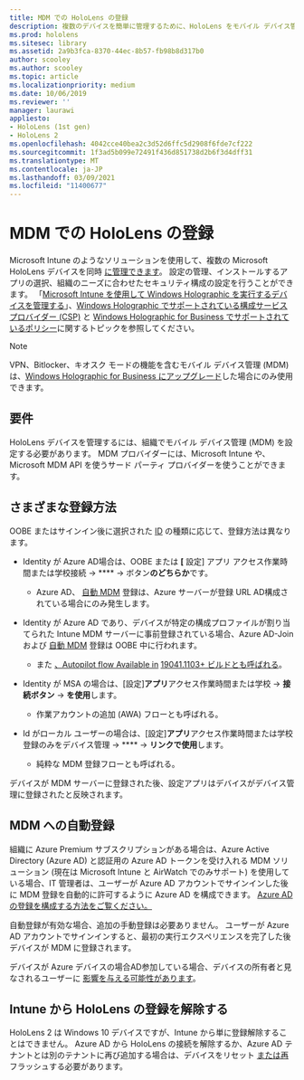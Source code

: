 ```yaml
---
title: MDM での HoloLens の登録
description: 複数のデバイスを簡単に管理するために、HoloLens をモバイル デバイス管理 (MDM) に登録する方法について説明します。
ms.prod: hololens
ms.sitesec: library
ms.assetid: 2a9b3fca-8370-44ec-8b57-fb98b8d317b0
author: scooley
ms.author: scooley
ms.topic: article
ms.localizationpriority: medium
ms.date: 10/06/2019
ms.reviewer: ''
manager: laurawi
appliesto:
- HoloLens (1st gen)
- HoloLens 2
ms.openlocfilehash: 4042cce40bea2c3d52d6ffc5d2908f6fde7cf222
ms.sourcegitcommit: 1f3ad5b099e72491f436d851738d2b6f3d4dff31
ms.translationtype: MT
ms.contentlocale: ja-JP
ms.lasthandoff: 03/09/2021
ms.locfileid: "11400677"
---
```

# <a name="enroll-hololens-in-mdm"></a>MDM での HoloLens の登録

Microsoft Intune のようなソリューションを使用して、複数の Microsoft HoloLens デバイスを同時 [に管理できます](https://docs.microsoft.com/intune/windows-holographic-for-business)。 設定の管理、インストールするアプリの選択、組織のニーズに合わせたセキュリティ構成の設定を行うことができます。 「[Microsoft Intune を使用して Windows Holographic を実行するデバイスを管理する](https://docs.microsoft.com/intune/windows-holographic-for-business)」、[Windows Holographic でサポートされている構成サービス プロバイダー (CSP)](https://msdn.microsoft.com/windows/hardware/commercialize/customize/mdm/configuration-service-provider-reference#hololens) と [Windows Holographic for Business でサポートされているポリシー](https://msdn.microsoft.com/windows/hardware/commercialize/customize/mdm/policy-configuration-service-provider#hololenspolicies)に関するトピックを参照してください。

> [!NOTE]
> VPN、Bitlocker、キオスク モードの機能を含むモバイル デバイス管理 (MDM) は、[Windows Holographic for Business にアップグレード](hololens1-upgrade-enterprise.md)した場合にのみ使用できます。

## <a name="requirements"></a>要件

 HoloLens デバイスを管理するには、組織でモバイル デバイス管理 (MDM) を設定する必要があります。 MDM プロバイダーには、Microsoft Intune や、Microsoft MDM API を使うサード パーティ プロバイダーを使うことができます。
 
## <a name="different-ways-to-enroll"></a>さまざまな登録方法

OOBE またはサインイン後に選択された [ID](hololens-identity.md) の種類に応じて、登録方法は異なります。

- Identity が Azure AD場合は、OOBE または **[** 設定] アプリ アクセス作業時間または学校接続  ->  ****  ->  ボタン**のどちらか**です。
    - Azure AD、 [自動 MDM](hololens-enroll-mdm.md#auto-enrollment-in-mdm) 登録は、Azure サーバーが登録 URL AD構成されている場合にのみ発生します。 
     
- Identity が Azure AD であり、デバイスが特定の構成プロファイルが割り当てられた Intune MDM サーバーに事前登録されている場合、Azure AD-Join および [自動 MDM](hololens-enroll-mdm.md#auto-enrollment-in-mdm) 登録は OOBE 中に行われます。
    - また [、Autopilot flow Available in](hololens2-autopilot.md) [19041.1103+ ビルドとも呼ばれる](hololens-release-notes.md#windows-holographic-version-2004)。
    

- Identity が MSA の場合は、[設定]**アプリ**アクセス作業時間または学校  ->  **接続ボタン**  ->  **を使用**します。
    - 作業アカウントの追加 (AWA) フローとも呼ばれる。
- Id がローカル ユーザーの場合は、[設定]**アプリ**アクセス作業時間または学校登録のみをデバイス管理  ->  ****  ->  **リンクで使用**します。
    - 純粋な MDM 登録フローとも呼ばれる。

デバイスが MDM サーバーに登録された後、設定アプリはデバイスがデバイス管理に登録されたと反映されます。

## <a name="auto-enrollment-in-mdm"></a>MDM への自動登録

組織に Azure [](https://azure.microsoft.com/overview/)Premium サブスクリプションがある場合は、Azure Active Directory (Azure AD) と認証用の Azure AD トークンを受け入れる MDM ソリューション (現在は Microsoft Intune と AirWatch でのみサポート) を使用している場合、IT 管理者は、ユーザーが Azure AD アカウントでサインインした後に MDM 登録を自動的に許可するように Azure AD を構成できます。 [Azure AD の登録を構成する方法をご覧ください。](https://docs.microsoft.com/mem/intune/enrollment/windows-enroll#enable-windows-10-automatic-enrollment)

自動登録が有効な場合、追加の手動登録は必要ありません。 ユーザーが Azure AD アカウントでサインインすると、最初の実行エクスペリエンスを完了した後デバイスが MDM に登録されます。

デバイスが Azure デバイスの場合AD参加している場合、デバイスの所有者と見なされるユーザーに [影響を与える可能性があります](security-adminless-os.md#device-owner)。

## <a name="unenroll-hololens-from-intune"></a>Intune から HoloLens の登録を解除する

HoloLens 2 は Windows 10 デバイスですが、Intune から単に登録解除することはできません。 Azure AD から HoloLens の接続を解除するか、Azure AD テナントとは別のテナントに再び追加する場合は、デバイスをリセット [または再](https://docs.microsoft.com/hololens/hololens-recovery#reset-the-device) フラッシュする必要があります。